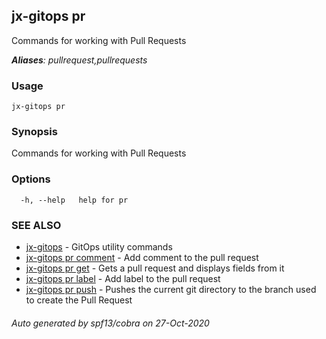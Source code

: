 ## jx-gitops pr

Commands for working with Pull Requests

***Aliases**: pullrequest,pullrequests*

### Usage

```
jx-gitops pr
```

### Synopsis

Commands for working with Pull Requests

### Options

```
  -h, --help   help for pr
```

### SEE ALSO

* [jx-gitops](jx-gitops.md)	 - GitOps utility commands
* [jx-gitops pr comment](jx-gitops_pr_comment.md)	 - Add comment to the pull request
* [jx-gitops pr get](jx-gitops_pr_get.md)	 - Gets a pull request and displays fields from it
* [jx-gitops pr label](jx-gitops_pr_label.md)	 - Add label to the pull request
* [jx-gitops pr push](jx-gitops_pr_push.md)	 - Pushes the current git directory to the branch used to create the Pull Request

###### Auto generated by spf13/cobra on 27-Oct-2020
